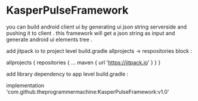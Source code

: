 # KasperPulseFramework
you can build android client ui by generating ui json string serverside and pushing it to client . this framework will get a json string as input and generate android ui elements tree . 

add jitpack io to project level build.gradle allprojects -> respositories block :

  allprojects {
		repositories {
			...
			maven { url 'https://jitpack.io' }
		}
	}

add library dependency to app level build.gradle :

  implementation 'com.github.theprogrammermachine:KasperPulseFramework:v1.0'

